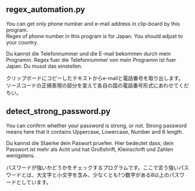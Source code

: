 ## regex_automation.py
You can get only phone number and e-mail address in clip-board by this program.  
Regex of phone number in this program is for Japan. You should adjust to your country.

Du kannst die Telefonnummer und die E-mail bekommen durch mein Programm.
Regex fuer die Telefonnummer von mein Programm ist fuer Japan. Du musst das einstellen.

クリップボードにコピーしたテキストからe-mailと電話番号を取り出します。
ソースコードの正規表現の部分を変えて各自の国の電話番号形式にあわせてくだちい。

## detect_strong_password.py
You can confirm whether your password is strong, or not. Strong password means here that it contains Uppercase, Lowercase, Number and 8 length.  

Du kannst die Staerke dein Paswort pruefen. Hier bedeutet dass, dein Passwort ist mehr als Acht und hat Großshrift, Kleinschrift und Zahlen wenigstens. 

パスワードが強いかどうかをチェックするプログラムです。ここで言う強いパスワードとは、大文字と小文字を含み、少なくとも1つ数字がある8以上のパスワードとしています。
